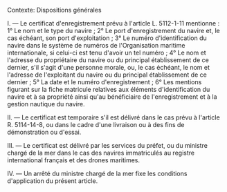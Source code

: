 Contexte: Dispositions générales

I. — Le certificat d'enregistrement prévu à l'article L. 5112-1-11 mentionne : 1° Le nom et le type du navire ; 2° Le port d'enregistrement du navire et, le cas échéant, son port d'exploitation ; 3° Le numéro d'identification du navire dans le système de numéros de l'Organisation maritime internationale, si celui-ci est tenu d'avoir un tel numéro ; 4° Le nom et l'adresse du propriétaire du navire ou du principal établissement de ce dernier, s'il s'agit d'une personne morale, ou, le cas échéant, le nom et l'adresse de l'exploitant du navire ou du principal établissement de ce dernier ; 5° La date et le numéro d'enregistrement ; 6° Les mentions figurant sur la fiche matricule relatives aux éléments d'identification du navire et à sa propriété ainsi qu'au bénéficiaire de l'enregistrement et à la gestion nautique du navire.

II. — Le certificat est temporaire s'il est délivré dans le cas prévu à l'article R. 5114-14-8, ou dans le cadre d'une livraison ou à des fins de démonstration ou d'essai.

III. — Le certificat est délivré par les services du préfet, ou du ministre chargé de la mer dans le cas des navires immatriculés au registre international français et des drones maritimes.

IV. — Un arrêté du ministre chargé de la mer fixe les conditions d'application du présent article.